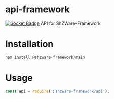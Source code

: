 # api-framework
[![Socket Badge](https://socket.dev/api/badge/npm/package/@shzware-framework/api)](https://socket.dev/npm/package/@shzware-framework/api) API for ShZWare-Framework

# Installation
```javascript
npm install @shzware-framework/main
```

# Usage
```javascript
const api = require('@shzware-framework/api');
```
